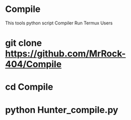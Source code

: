 # Compile
This tools python script Compiler
Run Termux Users
# git clone https://github.com/MrRock-404/Compile
# cd Compile
# python Hunter_compile.py

